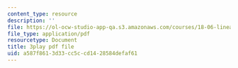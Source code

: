 ```yaml
---
content_type: resource
description: ''
file: https://ol-ocw-studio-app-qa.s3.amazonaws.com/courses/18-06-linear-algebra-spring-2010/a587f8613d33cc5ccd1428584defaf61_6-wh6yvk6uc.pdf
file_type: application/pdf
resourcetype: Document
title: 3play pdf file
uid: a587f861-3d33-cc5c-cd14-28584defaf61
---
```

